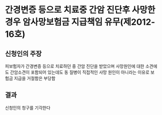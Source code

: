# 간경변증 등으로 치료중 간암 진단후 사망한 경우 암사망보험금 지급책임 유무(제2012-16호)


## 신청인의 주장

피보험자가 간경변증 등으로 치료하던 중 간암 진단을 받았으며 사망원인에 대한 소견에도 간암소견이 포함되어 있는데도 동 질병이 직접적인 사망 원인이 아니라는 이유로 보험금 지급을 거절함은 부당함

## 결과

신청인의 청구를 기각한다